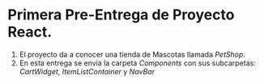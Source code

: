 # Primera Pre-Entrega de Proyecto React.

1. El proyecto da a conocer una tienda de Mascotas llamada *PetShop*.
2. En esta entrega se envia la carpeta *Components* con sus subcarpetas: *CartWidget*, *ItemListContainer* y *NavBar*




